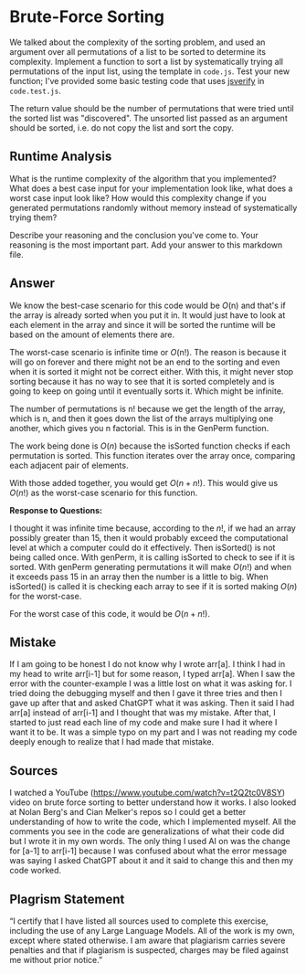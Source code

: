 # Brute-Force Sorting

We talked about the complexity of the sorting problem, and used an argument over
all permutations of a list to be sorted to determine its complexity. Implement
a function to sort a list by systematically trying all permutations of the input
list, using the template in `code.js`. Test your new function; I've provided
some basic testing code that uses [jsverify](https://jsverify.github.io/) in
`code.test.js`.

The return value should be the number of permutations that were tried until the
sorted list was "discovered". The unsorted list passed as an argument should be
sorted, i.e. do not copy the list and sort the copy.

## Runtime Analysis

What is the runtime complexity of the algorithm that you implemented? What does
a best case input for your implementation look like, what does a worst case
input look like? How would this complexity change if you generated permutations
randomly without memory instead of systematically trying them?

Describe your reasoning and the conclusion you've come to. Your reasoning is the
most important part. Add your answer to this markdown file.


## Answer 
We know the best-case scenario for this code would be _O_(n) and that's if the array is already sorted when you put it in. It would just have to look at each element in the array and since it will be sorted the runtime will be based on the amount of elements there are.

The worst-case scenario is infinite time or _O_(n!). The reason is because it will go on forever and there might not be an end to the sorting and even when it is sorted it might not be correct either. With this, it might never stop sorting because it has no way to see that it is sorted completely and is going to keep on going until it eventually sorts it. Which might be infinite. 

The number of permutations is n! because we get the length of the array, which is n, and then it goes down the list of the arrays multiplying one another, which gives you n factorial. This is in the GenPerm function. 

The work being done is $O(n)$ because the isSorted function checks if each permutation is sorted. This function iterates over the array once, comparing each adjacent pair of elements. 

With those added together, you would get $O(n + n!)$. This would give us $O(n!)$ as the worst-case scenario for this function. 

**Response to Questions:**

I thought it was infinite time because, according to the $n!$, if we had an array possibly greater than 15, then it would probably exceed the computational level at which a computer could do it effectively. Then isSorted() is not being called once. With genPerm, it is calling isSorted to check to see if it is sorted. With genPerm generating permutations it will make $O(n!)$ and when it exceeds pass 15 in an array then the number is a little to big. When isSorted() is called it is checking each array to see if it is sorted making $O(n)$ for the worst-case. 

For the worst case of this code, it would be $O(n + n!)$.

## Mistake
If I am going to be honest I do not know why I wrote arr[a]. I think I had in my head to write arr[i-1] but for some reason, I typed arr[a]. When I saw the error with the counter-example I was a little lost on what it was asking for. I tried doing the debugging myself and then I gave it three tries and then I gave up after that and asked ChatGPT what it was asking. Then it said I had arr[a] instead of arr[i-1] and I thought that was my mistake. After that, I started to just read each line of my code and make sure I had it where I want it to be. It was a simple typo on my part and I was not reading my code deeply enough to realize that I had made that mistake. 
## Sources
I watched a YouTube (https://www.youtube.com/watch?v=t2Q2tc0V8SY) video on brute force sorting to better understand how it works. I also looked at Nolan Berg's and Cian Melker's repos so I could get a better understanding of how to write the code, which I implemented myself. All the comments you see in the code are generalizations of what their code did but I wrote it in my own words. The only thing I used AI on was the change for [a-1] to arr[i-1] because I was confused about what the error message was saying I asked ChatGPT about it and it said to change this and then my code worked. 

## Plagrism Statement 
“I certify that I have listed all sources used to complete this exercise, including the use of any Large Language Models. All of the work is my own, except where stated otherwise. I am aware that plagiarism carries severe penalties and that if plagiarism is suspected, charges may be filed against me without prior notice.”
